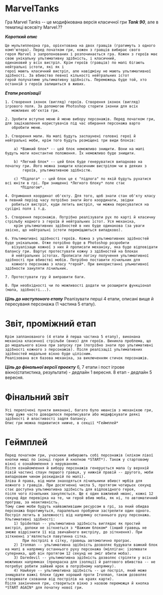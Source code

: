 # MarvelTanks
Гра Marvel Tanks -- це модифікована версія класичної гри ***Tank 90***, але в тематиці всесвіту Marvel.??

***Короткий опис***

    Це мультиплеєрна гра, орієнтована на двох гравців (гратимуть з одного комп'ютера). Перед початком гри, кожен з гравців вибирає свого
    героя Marvel з запропонованих і розпочинається гра. Кожен з героїв має свою унікальну ультимативну здібність, і класичний,  
    одинаковий у всіх вистріл. Крім героїв (гравців) по мапі бігають нейтральні істоти, які як і
    герої мають класичний вистріл, але навідміну не мають ультимативної здібності. За вбивство певної кількості нейтральних істот
    герой получатиме ультимативну здібність. Переможець буде той, хто останній з героїв залишиться в живих.
    
    
***Етапи реалізації***

    1. Створення іконок (вигляд) героїв. Створення іконок (вигляд) ігрового поля. За допомогою Photoshop сторити іконки для всіх  
       можливих об'єктів гри.
       
    2. Зробити вступне меню й меню вибору персонажів. Перед початком гри, для зацікавлення користувачів під час обирання персонажа варто
       обробити меню.
       
    3. Створення мапи. На мапі будуть заспаунені головні герої й нейтральні моби, крім того будуть розміщені три види блоків:
    
        a) *Важкий блок* -- цей блок неможливо знищити. Вони на мапі будуть мати константне положення. Їх неможливо буде знищити.
        
        b) *Легкий блок* -- цей блок буде генеруватися випадково на початку гри. Його можна знищити класичним вистрілом чи в деяких з 
            героїв, ультимативною здібністю.
            
        c) *Підлога* -- цей блок це є "підлога" по якій будуть рухатися всі юніти в грі. При знищенні *Легкого блоку* поле стає
           *Підлогою*.
        
    4. Отримання координат об'єкту. Для того, щоб знати стан об'кту класу в певний період часу потрібно знати його координати, звідки 
       робиться вистріл, куди летить вистріл, чи можна пересуватися на сусідні поля і т.д.
       
    5. Створення персонажів. Потрібно реалізувати рух по карті й класичну стрільбу кодного з героїв й нейтральних істот. Уся механіка, 
        крім ультимативних здібностей в них буде одинакова (за уваги звісно, що нейтральні істоти переміщаються випадково).
    
    6. Ультимативні здібності героїв. Кожна з ультимативних здібностей буде унікальною. Отже потрібно буде в Photoshop розробити 
       візуалізацю кожної з них й прописати механіку, яка буде відповідати балансу гри. Вартує протестувати кожну з здібностей на блоках
       й нейтральних істотах. Прописати логіку получення ультимативної здібності при вбивстві мобів. Потрібно поставити лічильник для 
       кожного персонажа з класу *герой*. При використанні ульмативної здібности зануляти лічильник.
       
    7. Протестувати гру й виправити баги.
    
    8. При необхідності чи по можливості додати чи розширити функціонал (мапа, здібності...).
    
    
***Ціль до наступоного етапу***
    Реалізувати перші 4 етапи, описані вище й пересуваня персонажа (1 частина 5 етапу).

# Звіт, проміжний етап  
    Крім запланованого (4 етапи й перша частина 5 етапу), виконана механіка класичної стрільби (вниз) для героїв. Виникла проблема, що
    до модального вікна при запуску гри (потрібно знати про ультимативні здібності кожного з персонажів). Після реалізації ультимативних
    здібностей модальне вікно буде цілісним.
    Реалізована вся базова механіка, за виключенням стичок персонажів.
    
***Ціль до фінальної версії проекту***
    6, 7 етапи і пост ігрове вікно(статистика, результати) - дедлайн 1 вересня.
    8 етап - дедлайн 5 вересня.

# Фінальний звіт
    Усі перелічені пункти виконані, багато було нюансів з механікою гри, тому дуже часто доводилося переписувати або модифікувати деякі здібності й властивості задля балансу.
    Опис гри можна подивитися нижче, в секції *Геймплей*

# Геймплей
    Перед початком гри, учасники вибирають собі персонажів (кліком лівої кнопки миші по іконці героя й кнопкою *START*). Також у стартовому вікні є ознайомлення з керуванням.
    Після ознайомлення й вибору персонажів генерується мапа (у верхній лівій частині спаун першого гравця, у нижній правій -- другого, моби випадковим чином розкиданій по мапі).
    Зліва й права, від мапи знаходяться лічильники вбивст мрбів для кожного з гравців. При досягненні числа 5, протягом чотирьох секунд стає доступна ультимативна здібність для відповідного героя, 
    після чого лічильник зануляється. Ще є один важливий нюанс, кожні 12 секунд йде перевірка на те, чи герой вбив моба, як ні, то автоматичний програш, за неактивність.
    Тому саме моби будуть найважливішим ресурсом в грі, за який обидва персонажа боротимуться, паралельно пробуючи застрелити один одного.
    Постріл летить в залежності від напрямку останнього руху персонажа.
    Ультимативні здібності: 
        1) Spiderman -- ультимативна здібність виглядає як простий вистріл, допоки не зіткнеться з *Важким блоком* (інший гравець не зможе відрізнити її від звичайного вистрілу, до зіткнення). При зіткненні з'являється павутинна сітка. 
            При пострілі в сітку, гравець автоматично програє.
        2) Ironman -- ультимативна здібність дозволяє будувати важкий блок на мапі в напрямку останнього руху персонажа (мілліган: ізолювати суперника, щоб він протягом 12 секунд не зміг вбити моба).
        3) Daredevil -- ультимативна здібність дозволяє стріляти у всіх можливих напрямках (прекрасна для ізоляції й раптового вбивства -- не потребує робити зайвий крок в потрібному напрямку).
        4) Hawkeye -- ультимативна здібність -- це постріл, який може знищувати важкі блоки (дуже хороший проти Ironman, також дозволяє створювати схованки від пострілів на краях карти). 
    Після закінчення гри, створиться вікно з назвою переможця й кнопка *START AGAIN* для початку нової гри.
